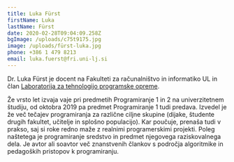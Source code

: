 ```yaml
---
title: Luka Fürst
firstName: Luka
lastName: Fürst
date: 2020-02-28T09:04:09.258Z
bgImage: /uploads/c75t9175.jpg
image: /uploads/fürst-luka.jpg
phone: +386 1 479 8213
email: luka.fuerst@fri.uni-lj.si
---
```

Dr. Luka Fürst je docent na Fakulteti za računalništvo in informatiko UL in član [Laboratorija za tehnologijo programske opreme](https://www.fri.uni-lj.si/sl/laboratorij/ltpo).

Že vrsto let izvaja vaje pri predmetih Programiranje 1 in 2 na univerzitetnem študiju, od oktobra 2019 pa predmet Programiranje 1 tudi predava. Izvedel je že več tečajev programiranja za različne ciljne skupine (dijake, študente drugih fakultet, učitelje in splošno populacijo). Kar poučuje, prenaša tudi v prakso, saj si roke redno maže z realnimi programerskimi projekti. Poleg naštetega je programiranje sredstvo in predmet njegovega raziskovalnega dela. Je avtor ali soavtor več znanstvenih člankov s področja algoritmike in pedagoških pristopov k programiranju.
